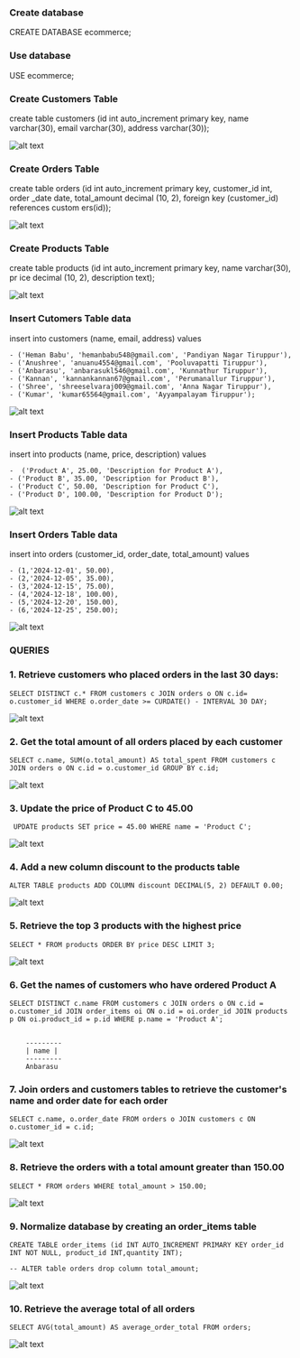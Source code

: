 ### Create database
CREATE DATABASE ecommerce;

### Use database
 USE ecommerce;
 
 ### Create Customers Table

create table customers (id int auto_increment primary key, name varchar(30), email varchar(30), address varchar(30));

![alt text](/Screenshot%202025-01-03%20110718.png)

### Create Orders Table

 create table orders (id int auto_increment primary key, customer_id int, order
_date date, total_amount decimal (10, 2), foreign key (customer_id) references custom
ers(id));

![alt text](/Screenshot%202025-01-03%20112404.png) 

### Create Products Table
 create table products (id int auto_increment primary key, name varchar(30), pr
ice decimal (10, 2), description text);

![alt text](/Screenshot%202025-01-03%20112432.png) 

### Insert Cutomers Table data
insert into customers (name, email, address) values 

    - ('Heman Babu', 'hemanbabu548@gmail.com', 'Pandiyan Nagar Tiruppur'),                      
    - ('Anushree', 'anuanu4554@gmail.com', 'Pooluvapatti Tiruppur'),
    - ('Anbarasu', 'anbarasukl546@gmail.com', 'Kunnathur Tiruppur'),    
    - ('Kannan', 'kannankannan67@gmail.com', 'Perumanallur Tiruppur'), 
    - ('Shree', 'shreeselvaraj009@gmail.com', 'Anna Nagar Tiruppur'),               
    - ('Kumar', 'kumar65564@gmail.com', 'Ayyampalayam Tiruppur');    

![alt text](/Screenshot%202025-01-03%20113128.png)


### Insert Products Table data
insert into products (name, price, description) values

    -  ('Product A', 25.00, 'Description for Product A'),
    - ('Product B', 35.00, 'Description for Product B'),                            
    - ('Product C', 50.00, 'Description for Product C'), 
    - ('Product D', 100.00, 'Description for Product D'); 

![alt text](/Screenshot%202025-01-03%20113149.png)


### Insert Orders Table data

insert into orders (customer_id, order_date, total_amount) values 

    - (1,'2024-12-01', 50.00),
    - (2,'2024-12-05', 35.00),                                                      
    - (3,'2024-12-15', 75.00), 
    - (4,'2024-12-18', 100.00),
    - (5,'2024-12-20', 150.00), 
    - (6,'2024-12-25', 250.00); 

![alt text](/Screenshot%202025-01-03%20113209.png)

### QUERIES

### 1. Retrieve customers who placed orders in the last 30 days:

    SELECT DISTINCT c.* FROM customers c JOIN orders o ON c.id= o.customer_id WHERE o.order_date >= CURDATE() - INTERVAL 30 DAY;

 ![alt text](/Screenshot%202025-01-03%20013340.png)

### 2. Get the total amount of all orders placed by each customer
    SELECT c.name, SUM(o.total_amount) AS total_spent FROM customers c JOIN orders o ON c.id = o.customer_id GROUP BY c.id;

![alt text](/Screenshot%202025-01-03%20013341.png)

### 3. Update the price of Product C to 45.00

     UPDATE products SET price = 45.00 WHERE name = 'Product C';

![alt text](/Screenshot%202025-01-03%20115258.png)

### 4. Add a new column discount to the products table
    ALTER TABLE products ADD COLUMN discount DECIMAL(5, 2) DEFAULT 0.00;
    
    
![alt text](/Screenshot%202025-01-03%20013359.png)

### 5. Retrieve the top 3 products with the highest price
    SELECT * FROM products ORDER BY price DESC LIMIT 3;

![alt text](/Screenshot%202025-01-03%20115856.png)

### 6. Get the names of customers who have ordered Product A

    SELECT DISTINCT c.name FROM customers c JOIN orders o ON c.id = o.customer_id JOIN order_items oi ON o.id = oi.order_id JOIN products p ON oi.product_id = p.id WHERE p.name = 'Product A';

    
        ---------
        | name |
        ---------
        Anbarasu

### 7. Join orders and customers tables to retrieve the customer's name and order date for each order

    SELECT c.name, o.order_date FROM orders o JOIN customers c ON o.customer_id = c.id;
    
![alt text](/Screenshot%202025-01-03%20013412.png)


### 8. Retrieve the orders with a total amount greater than 150.00
    SELECT * FROM orders WHERE total_amount > 150.00;

![alt text](/Screenshot%202025-01-03%20013413.png)

### 9. Normalize database by creating an order_items table
    CREATE TABLE order_items (id INT AUTO_INCREMENT PRIMARY KEY order_id INT NOT NULL, product_id INT,quantity INT);

    -- ALTER table orders drop column total_amount;
    
    
![alt text](/Screenshot%202025-01-03%20013430.png)

### 10. Retrieve the average total of all orders

    SELECT AVG(total_amount) AS average_order_total FROM orders;
 
 ![alt text](/Screenshot%202025-01-03%20124054.png)